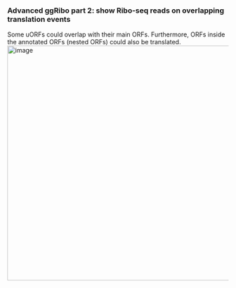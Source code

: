 ### Advanced ggRibo part 2: show Ribo-seq reads on overlapping translation events 

Some uORFs could overlap with their main ORFs. Furthermore, ORFs inside the annotated ORFs (nested ORFs) could also be translated.      
<img width="535" alt="image" src="https://github.com/user-attachments/assets/2b900fee-888a-40cc-803f-772898a3ed37">
